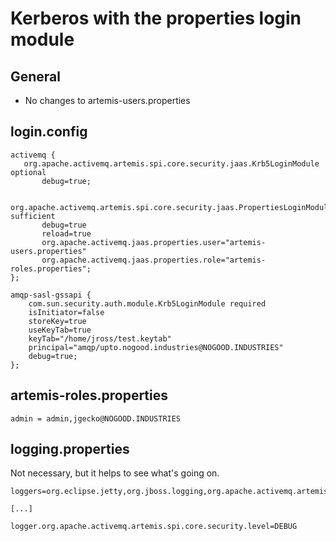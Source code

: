 # Kerberos with the properties login module

## General

 - No changes to artemis-users.properties

## login.config ##

    activemq {
       org.apache.activemq.artemis.spi.core.security.jaas.Krb5LoginModule optional
           debug=true;

       org.apache.activemq.artemis.spi.core.security.jaas.PropertiesLoginModule sufficient
           debug=true
           reload=true
           org.apache.activemq.jaas.properties.user="artemis-users.properties"
           org.apache.activemq.jaas.properties.role="artemis-roles.properties";
    };

    amqp-sasl-gssapi {
        com.sun.security.auth.module.Krb5LoginModule required
        isInitiator=false
        storeKey=true
        useKeyTab=true
        keyTab="/home/jross/test.keytab"
        principal="amqp/upto.nogood.industries@NOGOOD.INDUSTRIES"
        debug=true;
    };

## artemis-roles.properties ##

    admin = admin,jgecko@NOGOOD.INDUSTRIES

## logging.properties ##

Not necessary, but it helps to see what's going on.

    loggers=org.eclipse.jetty,org.jboss.logging,org.apache.activemq.artemis.core.server,org.apache.activemq.artemis.utils,org.apache.activemq.artemis.journal,org.apache.activemq.artemis.jms.server,org.apache.activemq.artemis.integration.bootstrap,org.apache.activemq.artemis.spi.core.security

    [...]

    logger.org.apache.activemq.artemis.spi.core.security.level=DEBUG
